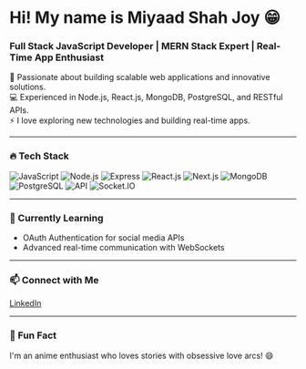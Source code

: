 # Hi! My name is Miyaad Shah Joy 😁
### Full Stack JavaScript Developer | MERN Stack Expert | Real-Time App Enthusiast

🚀 Passionate about building scalable web applications and innovative solutions.  
💻 Experienced in Node.js, React.js, MongoDB, PostgreSQL, and RESTful APIs.  
⚡ I love exploring new technologies and building real-time apps.  

---

### 🔥 Tech Stack
![JavaScript](https://img.shields.io/badge/JavaScript-F7DF1E?style=flat-square&logo=javascript&logoColor=black)
![Node.js](https://img.shields.io/badge/Node.js-43853D?style=flat-square&logo=node.js&logoColor=white)
![Express](https://img.shields.io/badge/Express-000000?style=flat-square&logo=express&logoColor=white)
![React.js](https://img.shields.io/badge/React.js-0081CB?style=flat-square&logo=react&logoColor=61DAFB)
![Next.js](https://img.shields.io/badge/Next.js-000000?style=flat-square&logo=next.js&logoColor=white)
![MongoDB](https://img.shields.io/badge/MongoDB-47A248?style=flat-square&logo=mongodb&logoColor=white)
![PostgreSQL](https://img.shields.io/badge/PostgreSQL-336791?style=flat-square&logo=postgresql&logoColor=white)
![API](https://img.shields.io/badge/REST-API-1E8CBE?style=flat-square&logo=swagger&logoColor=white)
![Socket.IO](https://img.shields.io/badge/Socket.IO-Real--Time-010101?style=flat-square&logo=socketdotio&logoColor=white)

---

### 🌱 Currently Learning
- OAuth Authentication for social media APIs  
- Advanced real-time communication with WebSockets  

---

### 📫 Connect with Me
[LinkedIn](https://www.linkedin.com/in/miyaad-shah)

---

### 🎯 Fun Fact
I'm an anime enthusiast who loves stories with obsessive love arcs! 😄

